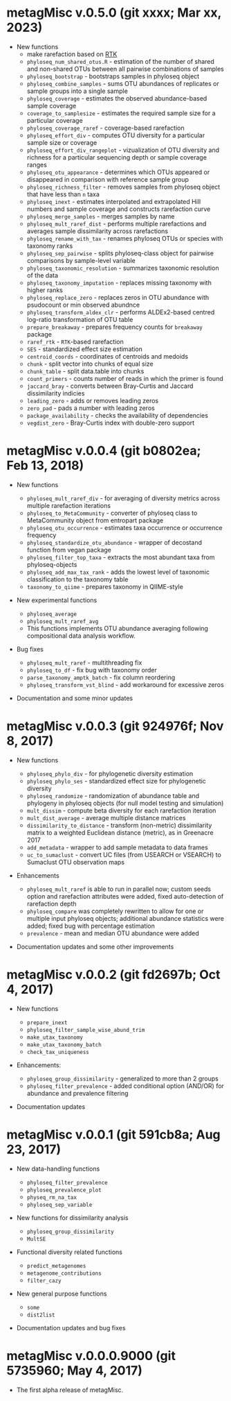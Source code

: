 
# metagMisc v.0.5.0 (git xxxx; Mar xx, 2023)

- New functions
   * make rarefaction based on [RTK](https://github.com/hildebra/Rarefaction)
   * `phyloseq_num_shared_otus.R` - estimation of the number of shared and non-shared OTUs between all pairwise combinations of samples
   * `phyloseq_bootstrap` - bootstraps samples in phyloseq object
   * `phyloseq_combine_samples` - sums OTU abundances of replicates or sample groups into a single sample
   * `phyloseq_coverage` - estimates the observed abundance-based sample coverage
   * `coverage_to_samplesize` - estimates the required sample size for a particular coverage
   * `phyloseq_coverage_raref` - coverage-based rarefaction
   * `phyloseq_effort_div` - computes OTU diversity for a particular sample size or coverage
   * `phyloseq_effort_div_rangeplot` - vizualization of OTU diversity and richness for a particular sequencing depth or sample coverage ranges
   * `phyloseq_otu_appearance` - determines which OTUs appeared or disappeared in comparison with reference sample group
   * `phyloseq_richness_filter` - removes samples from phyloseq object that have less than `n` taxa
   * `phyloseq_inext` - estimates interpolated and extrapolated Hill numbers and sample coverage and constructs rarefaction curve
   * `phyloseq_merge_samples` - merges samples by name
   * `phyloseq_mult_raref_dist` - performs multiple rarefactions and averages sample dissimilarity across rarefactions
   * `phyloseq_rename_with_tax` - renames phyloseq OTUs or species with taxonomy ranks
   * `phyloseq_sep_pairwise` - splits phyloseq-class object for pairwise comparisons by sample-level variable
   * `phyloseq_taxonomic_resolution` - summarizes taxonomic resolution of the data
   * `phyloseq_taxonomy_imputation` - replaces missing taxonomy with higher ranks
   * `phyloseq_replace_zero` - replaces zeros in OTU abundance with psudocount or min observed abundnce
   * `phyloseq_transform_aldex_clr` - performs ALDEx2-based centred log-ratio transformation of OTU table
   * `prepare_breakaway` - prepares frequency counts for `breakaway` package
   * `raref_rtk` - `RTK`-based rarefaction
   * `SES` - standardized effect size estimation
   * `centroid_coords` - coordinates of centroids and medoids
   * `chunk` - split vector into chunks of equal size
   * `chunk_table` - split data.table into chunks
   * `count_primers` - counts number of reads in which the primer is found
   * `jaccard_bray` - converts between Bray-Curtis and Jaccard dissimilarity indicies
   * `leading_zero` - adds or removes leading zeros
   * `zero_pad` - pads a number with leading zeros
   * `package_availability` - checks the availability of dependencies
   * `vegdist_zero` - Bray-Curtis index with double-zero support
# metagMisc v.0.0.4 (git b0802ea; Feb 13, 2018)

- New functions
   * `phyloseq_mult_raref_div` - for averaging of diversity metrics across multiple rarefaction iterations
   * `phyloseq_to_MetaCommunity` - converter of phyloseq class to MetaCommunity object from entropart package
   * `phyloseq_otu_occurrence` - estimates taxa occurrence or occurrence frequency
   * `phyloseq_standardize_otu_abundance` - wrapper of decostand function from vegan package
   * `phyloseq_filter_top_taxa` - extracts the most abundant taxa from phyloseq-objects
   * `phyloseq_add_max_tax_rank` - adds the lowest level of taxonomic classification to the taxonomy table
   * `taxonomy_to_qiime` - prepares taxonomy in QIIME-style

- New experimental functions
   * `phyloseq_average`
   * `phyloseq_mult_raref_avg`
   * This functions implements OTU abundance averaging following compositional data analysis workflow.

- Bug fixes
   * `phyloseq_mult_raref` - multithreading fix
   * `phyloseq_to_df` - fix bug with taxonomy order
   * `parse_taxonomy_amptk_batch` - fix column reordering
   * `phyloseq_transform_vst_blind` - add workaround for excessive zeros

- Documentation and some minor updates


# metagMisc v.0.0.3 (git 924976f; Nov 8, 2017)

- New functions
   * `phyloseq_phylo_div` - for phylogenetic diversity estimation
   * `phyloseq_phylo_ses` - standardized effect size for phylogenetic diversity
   * `phyloseq_randomize` - randomization of abundance table and phylogeny in phyloseq objects (for null model testing and simulation)
   * `mult_dissim` - compute beta diversity for each rarefaction iteration
   * `mult_dist_average` - average multiple distance matrices
   * `dissimilarity_to_distance` - transform (non-metric) dissimilarity matrix to a weighted Euclidean distance (metric), as in Greenacre 2017
   * `add_metadata` - wrapper to add sample metadata to data frames
   * `uc_to_sumaclust` - convert UC files (from USEARCH or VSEARCH) to Sumaclust OTU observation maps

- Enhancements
   * `phyloseq_mult_raref` is able to run in parallel now; custom seeds option and rarefaction attributes were added, fixed auto-detection of rarefaction depth
   * `phyloseq_compare` was completely rewritten to allow for one or multiple input phyloseq objects; additional abundance statistics were added; fixed bug with percentage estimation
   * `prevalence` - mean and median OTU abundance were added

- Documentation updates and some other improvements


# metagMisc v.0.0.2 (git fd2697b; Oct 4, 2017)

- New functions
   * `prepare_inext`
   * `phyloseq_filter_sample_wise_abund_trim`
   * `make_utax_taxonomy`
   * `make_utax_taxonomy_batch`
   * `check_tax_uniqueness`

- Enhancements:
   * `phyloseq_group_dissimilarity` - generalized to more than 2 groups
   * `phyloseq_filter_prevalence` - added conditional option (AND/OR) for abundance and prevalence filtering

- Documentation updates


# metagMisc v.0.0.1 (git 591cb8a; Aug 23, 2017)

- New data-handling functions
   * `phyloseq_filter_prevalence`
   * `phyloseq_prevalence_plot`
   * `physeq_rm_na_tax`
   * `phyloseq_sep_variable`

- New functions for dissimilarity analysis
   * `phyloseq_group_dissimilarity`
   * `MultSE`

- Functional diversity related functions
   * `predict_metagenomes`
   * `metagenome_contributions`
   * `filter_cazy`

- New general purpose functions
   * `some`
   * `dist2list`

- Documentation updates and bug fixes


# metagMisc v.0.0.0.9000 (git 5735960; May 4, 2017)

- The first alpha release of metagMisc.
